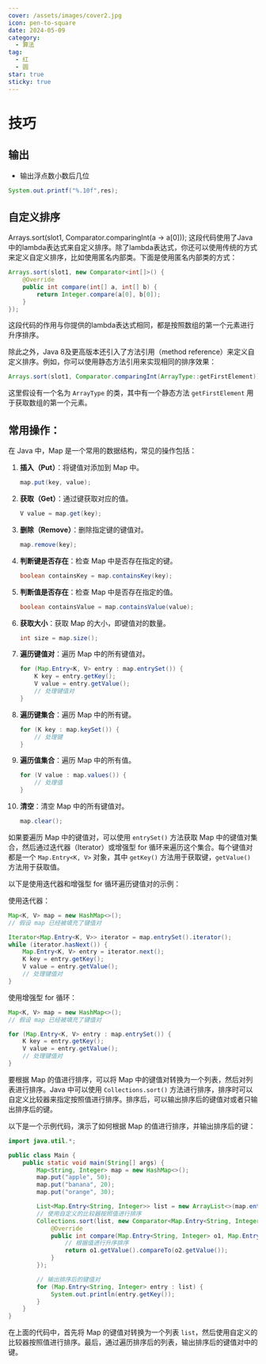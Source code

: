 ```yaml
---
cover: /assets/images/cover2.jpg
icon: pen-to-square
date: 2024-05-09
category:
  - 算法
tag:
  - 红
  - 圆
star: true
sticky: true
---
```


# 技巧
## 输出

- 输出浮点数小数后几位
```java
System.out.printf("%.10f",res);
```

## 自定义排序
Arrays.sort(slot1, Comparator.comparingInt(a -> a[0]));
这段代码使用了Java中的lambda表达式来自定义排序。除了lambda表达式，你还可以使用传统的方式来定义自定义排序，比如使用匿名内部类。下面是使用匿名内部类的方式：

```java
Arrays.sort(slot1, new Comparator<int[]>() {
    @Override
    public int compare(int[] a, int[] b) {
        return Integer.compare(a[0], b[0]);
    }
});
```

这段代码的作用与你提供的lambda表达式相同，都是按照数组的第一个元素进行升序排序。

除此之外，Java 8及更高版本还引入了方法引用（method reference）来定义自定义排序。例如，你可以使用静态方法引用来实现相同的排序效果：

```java
Arrays.sort(slot1, Comparator.comparingInt(ArrayType::getFirstElement));
```

这里假设有一个名为 `ArrayType` 的类，其中有一个静态方法 `getFirstElement` 用于获取数组的第一个元素。



## 常用操作：
在 Java 中，Map 是一个常用的数据结构，常见的操作包括：

1. **插入（Put）**：将键值对添加到 Map 中。
   ```java
   map.put(key, value);
   ```

2. **获取（Get）**：通过键获取对应的值。
   ```java
   V value = map.get(key);
   ```

3. **删除（Remove）**：删除指定键的键值对。
   ```java
   map.remove(key);
   ```

4. **判断键是否存在**：检查 Map 中是否存在指定的键。
   ```java
   boolean containsKey = map.containsKey(key);
   ```

5. **判断值是否存在**：检查 Map 中是否存在指定的值。
   ```java
   boolean containsValue = map.containsValue(value);
   ```

6. **获取大小**：获取 Map 的大小，即键值对的数量。
   ```java
   int size = map.size();
   ```

7. **遍历键值对**：遍历 Map 中的所有键值对。
   ```java
   for (Map.Entry<K, V> entry : map.entrySet()) {
       K key = entry.getKey();
       V value = entry.getValue();
       // 处理键值对
   }
   ```

8. **遍历键集合**：遍历 Map 中的所有键。
   ```java
   for (K key : map.keySet()) {
       // 处理键
   }
   ```

9. **遍历值集合**：遍历 Map 中的所有值。
   ```java
   for (V value : map.values()) {
       // 处理值
   }
   ```

10. **清空**：清空 Map 中的所有键值对。
    ```java
    map.clear();
    ```
如果要遍历 Map 中的键值对，可以使用 `entrySet()` 方法获取 Map 中的键值对集合，然后通过迭代器（Iterator）或增强型 for 循环来遍历这个集合。每个键值对都是一个 `Map.Entry<K, V>` 对象，其中 `getKey()` 方法用于获取键，`getValue()` 方法用于获取值。

以下是使用迭代器和增强型 for 循环遍历键值对的示例：

使用迭代器：
```java
Map<K, V> map = new HashMap<>();
// 假设 map 已经被填充了键值对

Iterator<Map.Entry<K, V>> iterator = map.entrySet().iterator();
while (iterator.hasNext()) {
    Map.Entry<K, V> entry = iterator.next();
    K key = entry.getKey();
    V value = entry.getValue();
    // 处理键值对
}
```

使用增强型 for 循环：
```java
Map<K, V> map = new HashMap<>();
// 假设 map 已经被填充了键值对

for (Map.Entry<K, V> entry : map.entrySet()) {
    K key = entry.getKey();
    V value = entry.getValue();
    // 处理键值对
}
```

要根据 Map 的值进行排序，可以将 Map 中的键值对转换为一个列表，然后对列表进行排序。Java 中可以使用 `Collections.sort()` 方法进行排序，排序时可以自定义比较器来指定按照值进行排序。排序后，可以输出排序后的键值对或者只输出排序后的键。

以下是一个示例代码，演示了如何根据 Map 的值进行排序，并输出排序后的键：

```java
import java.util.*;

public class Main {
    public static void main(String[] args) {
        Map<String, Integer> map = new HashMap<>();
        map.put("apple", 50);
        map.put("banana", 20);
        map.put("orange", 30);

        List<Map.Entry<String, Integer>> list = new ArrayList<>(map.entrySet());
        // 使用自定义的比较器按照值进行排序
        Collections.sort(list, new Comparator<Map.Entry<String, Integer>>() {
            @Override
            public int compare(Map.Entry<String, Integer> o1, Map.Entry<String, Integer> o2) {
                // 根据值进行升序排序
                return o1.getValue().compareTo(o2.getValue());
            }
        });

        // 输出排序后的键值对
        for (Map.Entry<String, Integer> entry : list) {
            System.out.println(entry.getKey());
        }
    }
}
```

在上面的代码中，首先将 Map 的键值对转换为一个列表 `list`，然后使用自定义的比较器按照值进行排序。最后，通过遍历排序后的列表，输出排序后的键值对中的键。